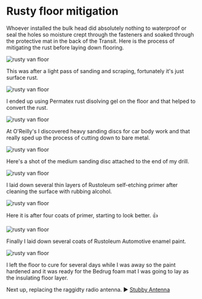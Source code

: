 # Rusty floor mitigation

Whoever installed the bulk head did absolutely nothing to waterproof or seal the holes so moisture crept through the fasteners and soaked through the protective mat in the back of the Transit. Here is the process of mitigating the rust before laying down flooring.

![rusty van floor](assets/rust-floor-01.JPG)

This was after a light pass of sanding and scraping, fortunately it's just surface rust.

![rusty van floor](assets/rust-floor-02.JPG)

I ended up using Permatex rust disolving gel on the floor and that helped to convert the rust.

![rusty van floor](assets/rust-floor-03.JPG)

At O'Reilly's I discovered heavy sanding discs for car body work and that really sped up the process of cutting down to bare metal.

![rusty van floor](assets/rust-floor-04.JPG)

Here's a shot of the medium sanding disc attached to the end of my drill.

![rusty van floor](assets/rust-floor-05.JPG)

I laid down several thin layers of Rustoleum self-etching primer after cleaning the surface with rubbing alcohol.

![rusty van floor](assets/rust-floor-06.JPG)

Here it is after four coats of primer, starting to look better. :thumbsup:

![rusty van floor](assets/rust-floor-07.JPG)

Finally I laid down several coats of Rustoleum Automotive enamel paint.

![rusty van floor](assets/rust-floor-08.JPG)

I left the floor to cure for several days while I was away so the paint hardened and it was ready for the Bedrug foam mat I was going to lay as the insulating floor layer.

Next up, replacing the raggidty radio antenna. :arrow_forward: [Stubby Antenna](stubby-antenna.md)
